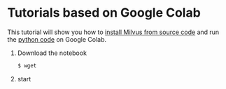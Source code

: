 # Tutorials based on Google Colab

This tutorial will show you how to [install Milvus from source code](https://github.com/milvus-io/milvus/blob/master/INSTALL.md) and run the [python code](https://milvus-io.github.io/milvus-sdk-python/pythondoc/v0.2.14/index.html) on Google Colab.

1. Download the notebook

   ```bash
   $ wget
   ```

2. start

